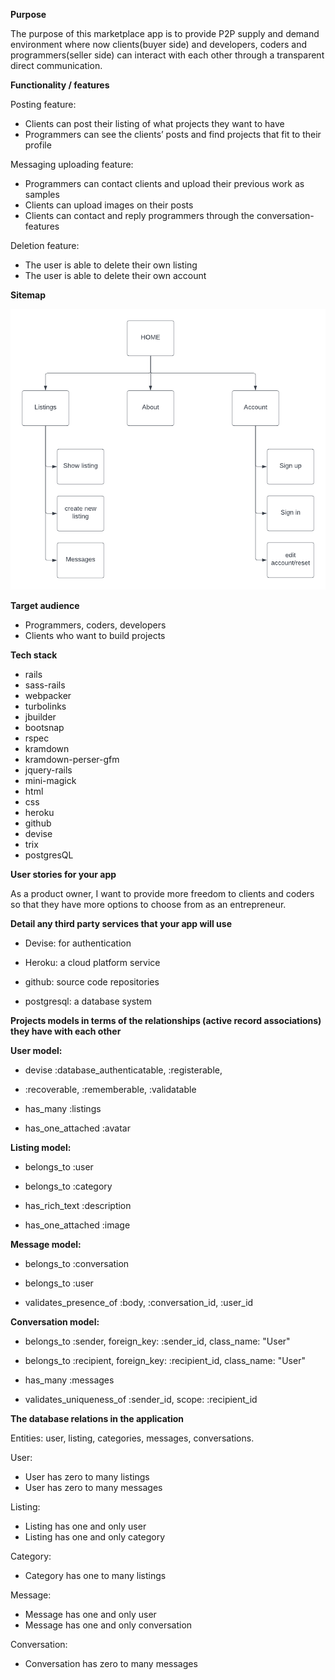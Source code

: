 **Purpose**

The purpose of this marketplace app is to provide P2P supply and demand environment where now clients(buyer side) and developers, coders and programmers(seller side) can interact with each other through a transparent direct communication. 

**Functionality / features**

Posting feature:
- Clients can post their listing of what projects they want to have
- Programmers can see the clients’ posts and find projects that fit to their profile

Messaging uploading feature:
- Programmers can contact clients and upload their previous work as samples
- Clients can upload images on their posts
- Clients can contact and reply programmers through the conversation-features

Deletion feature:
- The user is able to delete their own listing
- The user is able to delete their own account


**Sitemap**

![ERD](app/assets/images/marketplace_app_sitemap.png)

**Target audience**

- Programmers, coders, developers
- Clients who want to build projects

**Tech stack**

- rails
- sass-rails
- webpacker
- turbolinks
- jbuilder
- bootsnap
- rspec
- kramdown 
- kramdown-perser-gfm
- jquery-rails
- mini-magick
- html
- css
- heroku
- github
- devise
- trix
- postgresQL

**User stories for your app**

As a product owner, I want to provide more freedom to clients and coders so that they have more options to choose from as an entrepreneur. 

**Detail any third party services that your app will use**

- Devise: for authentication

- Heroku: a cloud platform service

- github: source code repositories

- postgresql: a database system


**Projects models in terms of the relationships (active record associations) they have with each other**


**User model:**

  - devise :database_authenticatable, :registerable,

  - :recoverable, :rememberable, :validatable

  - has_many :listings
  
  - has_one_attached :avatar

**Listing model:**
 
  - belongs_to :user

  - belongs_to :category

  - has_rich_text :description

  - has_one_attached :image

**Message model:**

  - belongs_to :conversation

  - belongs_to :user

  - validates_presence_of :body, :conversation_id, :user_id

**Conversation model:**

  - belongs_to :sender, foreign_key: :sender_id, class_name: "User"

  - belongs_to :recipient, foreign_key: :recipient_id, class_name: "User"

  - has_many :messages

  - validates_uniqueness_of :sender_id, scope: :recipient_id


**The database relations in the application**

Entities: user, listing, categories, messages, conversations.

User:
- User has zero to many listings
- User has zero to many messages

Listing:
- Listing has one and only user
- Listing has one and only category

Category:
- Category has one to many listings

Message:
- Message has one and only user
- Message has one and only conversation

Conversation:
- Conversation has zero to many messages

